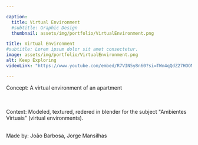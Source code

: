 ```yaml
---

caption:
  title: Virtual Environment
  #subtitle: Graphic Design
  thumbnail: assets/img/portfolio/VirtualEnvironment.png

title: Virtual Environment
#subtitle: Lorem ipsum dolor sit amet consectetur.
image: assets/img/portfolio/VirtualEnvironment.png
alt: Keep Exploring
videoLink: "https://www.youtube.com/embed/R7VIN5y8n60?si=TWn4qQdZ27HOOMLE"

---
```



<div align = "Left">

Concept: A virtual environment of an apartment <br> <br> <br>

Context: Modeled, textured, redered in blender for the subject  "Ambientes Virtuais" (virtual environments). <br> <br>

Made by: João Barbosa, Jorge Mansilhas <br> <br>


</div>

